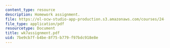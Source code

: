 ```yaml
---
content_type: resource
description: Homework assignment.
file: https://ol-ocw-studio-app-production.s3.amazonaws.com/courses/24-964-topics-in-phonology-fall-2004/7be9cb7fb4be8f75b779f97bdc918e8e_wk7assignment.pdf
file_type: application/pdf
resourcetype: Document
title: wk7assignment.pdf
uid: 7be9cb7f-b4be-8f75-b779-f97bdc918e8e
---
```

